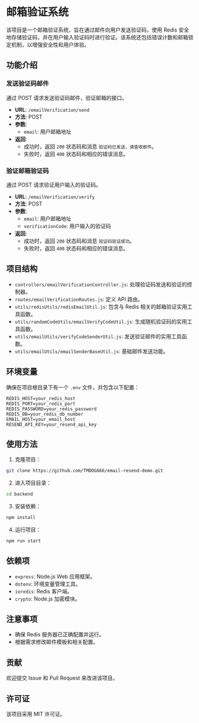 # 邮箱验证系统

该项目是一个邮箱验证系统，旨在通过邮件向用户发送验证码，使用 Redis 安全地存储验证码，并在用户输入验证码时进行验证。该系统还包括错误计数和邮箱锁定机制，以增强安全性和用户体验。

## 功能介绍

### 发送验证码邮件

通过 POST 请求发送验证码邮件，验证邮箱的接口。

- **URL**: `/emailVerification/send`
- **方法**: POST
- **参数**:
  - `email`: 用户邮箱地址
- **返回**:
  - 成功时，返回 `200` 状态码和消息 `验证码已发送，请查收邮件`。
  - 失败时，返回 `400` 状态码和相应的错误消息。

### 验证邮箱验证码

通过 POST 请求验证用户输入的验证码。

- **URL**: `/emailVerification/verify`
- **方法**: POST
- **参数**:
  - `email`: 用户邮箱地址
  - `verificationCode`: 用户输入的验证码
- **返回**:
  - 成功时，返回 `200` 状态码和消息 `验证码验证成功`。
  - 失败时，返回 `400` 状态码和相应的错误消息。

## 项目结构

- `controllers/emailVerificationController.js`: 处理验证码发送和验证的控制器。
- `routes/emailVerificationRoutes.js`: 定义 API 路由。
- `utils/redisUtils/redisEmailUtil.js`: 包含与 Redis 相关的邮箱验证实用工具函数。
- `utils/randomCodeUtils/emailVerifyCodeUtil.js`: 生成随机验证码的实用工具函数。
- `utils/emailUtils/verifyCodeSenderUtil.js`: 发送验证邮件的实用工具函数。
- `utils/emailUtils/emailSenderBaseUtil.js`: 基础邮件发送功能。

## 环境变量

确保在项目根目录下有一个 `.env` 文件，并包含以下配置：

```
REDIS_HOST=your_redis_host
REDIS_PORT=your_redis_port
REDIS_PASSWORD=your_redis_password
REDIS_DB=your_redis_db_number
EMAIL_HOST=your_email_host
RESEND_API_KEY=your_resend_api_key
```

## 使用方法

1. 克隆项目：

```bash
git clone https://github.com/TMDOG666/email-resend-demo.git
```

2. 进入项目目录：

```bash
cd backend
```

3. 安装依赖：

```bash
npm install
```

4. 运行项目：

```bash
npm run start
```

## 依赖项

- `express`: Node.js Web 应用框架。
- `dotenv`: 环境变量管理工具。
- `ioredis`: Redis 客户端。
- `crypto`: Node.js 加密模块。

## 注意事项

- 确保 Redis 服务器已正确配置并运行。
- 根据需求修改邮件模板和相关配置。

## 贡献

欢迎提交 Issue 和 Pull Request 来改进该项目。

## 许可证

该项目采用 MIT 许可证。
